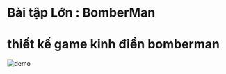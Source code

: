 # Bài tập Lớn : BomberMan
# thiết kế game kinh điển bomberman 
![demo](https://github.com/user-attachments/assets/54742f77-ba93-43fc-89b9-c2344ff626b0)
